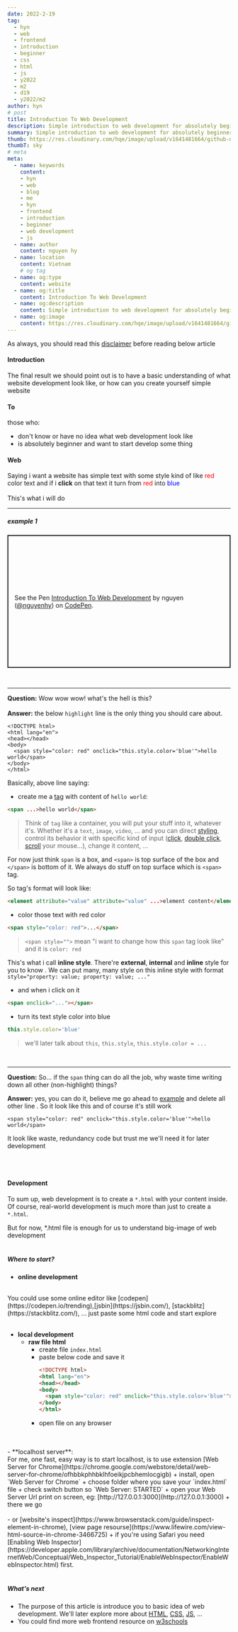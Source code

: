 ```yaml
---
date: 2022-2-19
tag: 
  - hyn
  - web
  - frontend
  - introduction
  - beginner
  - css
  - html
  - js
  - y2022
  - m2
  - d19
  - y2022/m2
author: hyn
# post
title: Introduction To Web Development
description: Simple introduction to web development for absolutely beginner
summary: Simple introduction to web development for absolutely beginner
thumb: https://res.cloudinary.com/hqe/image/upload/v1641481664/github-nguyenhy-hp/sky-4.jpg
thumbT: sky
# meta
meta:
  - name: keywords
    content:
    - hyn
    - web
    - blog
    - me
    - hyn
    - frontend
    - introduction
    - beginner
    - web development
    - js
  - name: author
    content: nguyen hy
  - name: location
    content: Vietnam 
    # og tag
  - name: og:type
    content: website
  - name: og:title
    content: Introduction To Web Development
  - name: og:description
    content: Simple introduction to web development for absolutely beginner
  - name: og:image
    content: https://res.cloudinary.com/hqe/image/upload/v1641481664/github-nguyenhy-hp/sky-4.jpg
---
```


As always, you should read this [disclaimer](/2022/02/19/disclaimer/) before reading below article
#### Introduction
The final result we should point out is to have a basic understanding of what website development look like, or how can you create yourself simple website
#### To
those who:
- don't know or have no idea what web development look like
- is absolutely beginner and want to start develop some thing

#### Web
Saying i want a website has simple text with some style kind of like <span style="color: red">red</span> color text
and if i **click** on that text it turn from <span style="color: red">red</span> into <span style="color: blue">blue</span>
<br>
<br>
This's what i will do

------------
##### example 1

<p class="codepen" data-height="300" data-default-tab="html,result" data-slug-hash="mdqxbOj" data-editable="true" data-user="nguyenhy" style="height: 300px; box-sizing: border-box; display: flex; align-items: center; justify-content: center; border: 2px solid; margin: 1em 0; padding: 1em;">
  <span>See the Pen <a href="https://codepen.io/nguyenhy/pen/mdqxbOj">
  Introduction To Web Development</a> by nguyen (<a href="https://codepen.io/nguyenhy">@nguyenhy</a>)
  on <a href="https://codepen.io">CodePen</a>.</span>
</p>
<script async src="https://cpwebassets.codepen.io/assets/embed/ei.js"></script>

<br>

------------
**Question:** Wow wow wow! what's the hell is this?
<br>
<br>
**Answer:** the below `highlight` line is the only thing you should care about.
<br>
``` html{5}
<!DOCTYPE html>
<html lang="en">
<head></head>
<body>
  <span style="color: red" onclick="this.style.color='blue'">hello world</span> 
</body>
</html>
```

Basically, above line saying:
- create me a [tag](https://www.digitalocean.com/community/tutorials/what-is-an-html-tag) with content of `hello world`:
``` html
<span ...>hello world</span>
```

>Think of `tag` like a container, you will put your stuff into it, whatever it's. Whether it's a `text`, `image`, `video`, ...
>and you can direct [styling](https://developer.mozilla.org/en-US/docs/Web/CSS), control its behavior it with specific kind of input ([click](https://developer.mozilla.org/en-US/docs/Web/API/HTMLElement/click), [double click](https://developer.mozilla.org/en-US/docs/Web/API/Element/dblclick_event), [scroll](https://developer.mozilla.org/en-US/docs/Web/API/Document/scroll_event) your mouse...), change it content, ...



For now just think `span` is a box, and `<span>` is top surface of the box and `</span>` is bottom of it.
We always do stuff on top surface which is `<span>` tag.


So tag's format will look like: 
<br>
``` html
<element attribute="value" attribute="value" ...>element content</element>
```
- color those text with red color
``` html
<span style="color: red">...</span>
```
> `<span style="">` mean "i want to change how this `span` tag look like"
> and it is `color: red`
 

This's what i call **inline style**. There're **external**, **internal** and **inline** style for you to know
. We can put many, many style on this inline style with format `style="property: value; property: value; ..."`

- and when i click on it
``` html
<span onclick="..."></span>
```
- turn its text style color into blue
``` js
this.style.color='blue'
```
> we'll later talk about `this`, `this.style`, `this.style.color = ...`

<br>

------------
**Question:** So... if the `span` thing can do all the job, why waste time writing down all other (non-highlight) things?
<br>

**Answer:** yes, you can do it, believe me go ahead to [example](#example-1) and delete all other line
. So it look like this and of course it's still work
``` html{5}
<span style="color: red" onclick="this.style.color='blue'">hello world</span> 
```
It look like waste, redundancy code but trust me we'll need it for later development


<br>
<br>

#### Development
To sum up, web development is to create a `*.html` with your content inside. Of course, real-world development is much more than just to create a `*.html`.

But for now, *.html file is enough for us to understand big-image of web development
<br>
<br>

##### Where to start?
- **online development**
<br>
You could use some online editor like [codepen](https://codepen.io/trending),[jsbin](https://jsbin.com/), [stackblitz](https://stackblitz.com/), ... just paste some html code and start explore
<br>
<br>

- **local development**
  - **raw file html**
    + create file `index.html`
    + paste below code and save it
      ``` html
      <!DOCTYPE html>
      <html lang="en">
      <head></head>
      <body>
        <span style="color: red" onclick="this.style.color='blue'">hello world</span> 
      </body>
      </html>
      ```
    + open file on any browser
<br>
<br>
  - **localhost server**:
    <br>
    For me, one fast, easy way is to start localhost, is to use extension [Web Server for Chrome](https://chrome.google.com/webstore/detail/web-server-for-chrome/ofhbbkphhbklhfoeikjpcbhemlocgigb)
    + install, open `Web Server for Chrome`
    + choose folder where you save your `index.html` file
    + check switch button so `Web Server: STARTED`
    + open your Web Server Url print on screen, eg: [http://127.0.0.1:3000](http://127.0.0.1:3000)
    + there we go
<br>
<br>
- or [website's inspect](https://www.browserstack.com/guide/inspect-element-in-chrome), [view page resourse](https://www.lifewire.com/view-html-source-in-chrome-3466725)
  + if you're using Safari you need [Enabling Web Inspector](https://developer.apple.com/library/archive/documentation/NetworkingInternetWeb/Conceptual/Web_Inspector_Tutorial/EnableWebInspector/EnableWebInspector.html) first. 
<br>
<br>

##### What's next
- The purpose of this article is introduce you to basic idea of web development. We'll later explore more about [HTML](https://developer.mozilla.org/en-US/docs/Web/HTML), [CSS](https://developer.mozilla.org/en-US/docs/Web/CSS), [JS](https://developer.mozilla.org/en-US/docs/Web/JavaScript), ...
- You could find more web frontend resource on [w3schools](https://www.w3schools.com/)